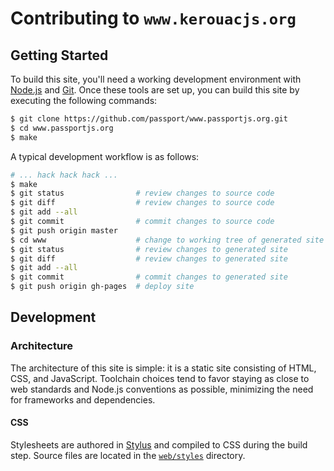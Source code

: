 # Contributing to `www.kerouacjs.org`

## Getting Started

To build this site, you'll need a working development environment with [Node.js](https://nodejs.org/)
and [Git](https://git-scm.com/).  Once these tools are set up, you can build
this site by executing the following commands:

```sh
$ git clone https://github.com/passport/www.passportjs.org.git
$ cd www.passportjs.org
$ make
```

A typical development workflow is as follows:

```sh
# ... hack hack hack ...
$ make
$ git status                # review changes to source code
$ git diff                  # review changes to source code
$ git add --all
$ git commit                # commit changes to source code
$ git push origin master
$ cd www                    # change to working tree of generated site
$ git status                # review changes to generated site
$ git diff                  # review changes to generated site
$ git add --all
$ git commit                # commit changes to generated site
$ git push origin gh-pages  # deploy site
```

## Development

### Architecture

The architecture of this site is simple: it is a static site consisting of HTML,
CSS, and JavaScript.  Toolchain choices tend to favor staying as close to web
standards and Node.js conventions as possible, minimizing the need for
frameworks and dependencies.

#### CSS

Stylesheets are authored in [Stylus](https://stylus-lang.com/) and compiled to
CSS during the build step.  Source files are located in the [`web/styles`](https://github.com/passport/www.passportjs.org/tree/master/web/styles)
directory.


